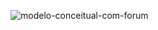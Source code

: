 ![modelo-conceitual-com-forum](https://user-images.githubusercontent.com/85773707/174487495-1e925a02-33c7-44b7-9cb5-d0cc20269091.png)

